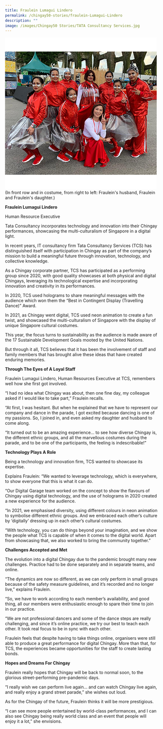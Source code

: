 ```yaml
---
title: Fraulein Lumagui Lindero
permalink: /chingay50-stories/fraulein-Lumagui-Lindero
description: ""
image: /images/Chingay50 Stories/TATA Consultancy Services.jpg
---
```

![Tata Consultancy Services](/images/Chingay50%20Stories/TATA%20Consultancy%20Services.jpg)
(In front row and in costume, from right to left: Fraulein's husband, Fraulein and Fraulein's daughter.)

**Fraulein Lumagui Lindero**

Human Resource Executive

Tata Consultancy incorporates technology and innovation into their Chingay performances, showcasing the multi-culturalism of Singapore in a digital light.

In recent years, IT consultancy firm Tata Consultancy Services (TCS) has distinguished itself with participation in Chingay as part of the company’s mission to build a meaningful future through innovation, technology, and collective knowledge.

As a Chingay corporate partner, TCS has participated as a performing group since 2020, with good quality showcases at both physical and digital Chingays, leveraging its technological expertise and incorporating innovation and creativity in its performances.

In 2020, TCS used holograms to share meaningful messages with the audience which won them the “Best in Contingent Display (Travelling Dance)” Award. 

In 2021, as Chingay went digital, TCS used neon animation to create a fun twist, and showcased the multi-culturalism of Singapore with the display of unique Singapore cultural costumes.

This year, the focus turns to sustainability as the audience is made aware of the 17 Sustainable Development Goals mooted by the United Nations.

But through it all, TCS believes that it has been the involvement of staff and family members that has brought alive these ideas that have created enduring memories.


**Through The Eyes of A Loyal Staff**

Fraulein Lumagui Lindero, Human Resources Executive at TCS, remembers well how she first got involved.

“I had no idea what Chingay was about, then one fine day, my colleague asked if I would like to take part,” Fraulein recalls. 

“At first, I was hesitant. But when he explained that we have to represent our company and dance in the parade, I got excited because dancing is one of my passions. So, I joined in, and even asked my daughter and husband to come along.

“It turned out to be an amazing experience… to see how diverse Chingay is, the different ethnic groups, and all the marvellous costumes during the parade, and to be one of the participants, the feeling is indescribable!”


**Technology Plays A Role**

Being a technology and innovation firm, TCS wanted to showcase its expertise.

Explains Fraulein: “We wanted to leverage technology, which is everywhere, to show everyone that this is what it can do. 

“Our Digital Garage team worked on the concept to show the flavours of Chingay using digital technology, and the use of holograms in 2020 created a new experience for the audience.

“In 2021, we emphasised diversity, using different colours in neon animation to symbolise different ethnic groups. And we embraced each other’s culture by ‘digitally’ dressing up in each other’s cultural costumes.

“With technology, you can do things beyond your imagination, and we show the people what TCS is capable of when it comes to the digital world. Apart from showcasing that, we also worked to bring the community together.”


**Challenges Accepted and Met**

The evolution into a digital Chingay due to the pandemic brought many new challenges. Practice had to be done separately and in separate teams, and online.

“The dynamics are now so different, as we can only perform in small groups because of the safety measure guidelines, and it’s recorded and no longer live,” explains Fraulein. 

“So, we have to work according to each member’s availability, and good thing, all our members were enthusiastic enough to spare their time to join in our practice.

“We are not professional dancers and some of the dance steps are really challenging, and since it’s online practice, we try our best to teach each other. It took real focus to be in sync with each other.

Fraulein feels that despite having to take things online, organisers were still able to produce a great performance for digital Chingay.  More than that, for TCS, the experiences became opportunities for the staff to create lasting bonds.


**Hopes and Dreams For Chingay**

Fraulein really hopes that Chingay will be back to normal soon, to the glorious street-performing pre-pandemic days. 

“I really wish we can perform live again… and can watch Chingay live again, and really enjoy a grand street parade,” she wishes out loud.

As for the Chingay of the future, Fraulein thinks it will be more prestigious. 

“I can see more people entertained by world-class performances, and I can also see Chingay being really world class and an event that people will enjoy it a lot,” she envisions.